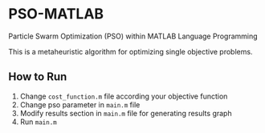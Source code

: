 # PSO-MATLAB
Particle Swarm Optimization (PSO) within MATLAB Language Programming

This is a metaheuristic algorithm for optimizing single objective problems.

## How to Run
1. Change `cost_function.m` file according your objective function
2. Change pso parameter in `main.m` file
3. Modify results section in `main.m` file for generating results graph
4. Run `main.m`
